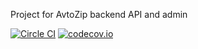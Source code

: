 Project for AvtoZip backend API and admin

[![Circle CI](https://circleci.com/gh/AvtoZip/api-avtozip.svg?style=shield)](https://circleci.com/gh/AvtoZip/api-avtozip)
[![codecov.io](https://codecov.io/github/AvtoZip/api-avtozip/coverage.svg?branch=master)](https://codecov.io/github/AvtoZip/api-avtozip?branch=master)
